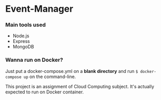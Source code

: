 # Event-Manager

### Main tools used
* Node.js
* Express
* MongoDB

### Wanna run on Docker?
Just put a docker-compose.yml on a __blank directory__ and run `$ docker-compose up` on the command-line.

This project is an assignment of Cloud Computing subject. It's actually expected to run on Docker container.
